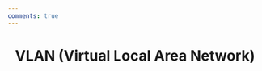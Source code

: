 ```yaml
---
comments: true
---
```


# <center class="force-page-break">VLAN (Virtual Local Area Network)</center>
